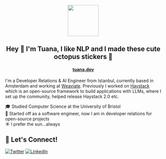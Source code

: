 <p align="center">
  <img height="100" src="https://user-images.githubusercontent.com/15802862/220481971-ce7feeef-d5a3-4916-b8c3-feaf094e489f.png">
  <!-- This is an .apng file whose name has been manually changed to work on GH -->
</p>

<h2 align="center">
Hey 👋 I'm Tuana, I like NLP and I made these cute octopus stickers 🐙
</h2>

<h4 align="center">
<a href="https://tuana.dev">tuana.dev</a>
</h4>

I'm a Developer Relations & AI Engineer from Istanbul, currently based in Amsterdam and working at [Weaviate](https://weaviate.io). Previously I worked on [Haystack](https://haystack.deepset.ai) which is an open-source framework to build applications with LLMs, where I set up the community, helped release Haystack 2.0 etc.

🎓 Studied Computer Science at the University of Bristol  
🥑 Started off as a software engineer, now I am in developer relations for open-source projects    
☀️ I prefer the sun...always  

## 🤗 Let's Connect!
<a href="https://twitter.com/tuanacelik" target="_blank"><img alt="Twitter" src="https://img.shields.io/badge/twitter-%231DA1F2.svg?&style=for-the-badge&logo=twitter&logoColor=white" /></a>
<a href="https://www.linkedin.com/in/tuanacelik" target="_blank"><img alt="LinkedIn" src="https://img.shields.io/badge/linkedin-%230077B5.svg?&style=for-the-badge&logo=linkedin&logoColor=white" /></a>
